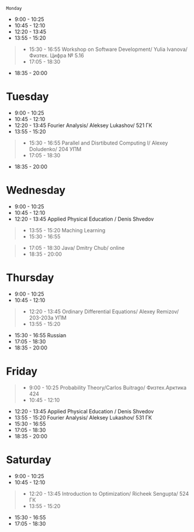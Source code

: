 	Monday

*	9:00 - 10:25	
*	10:45 - 12:10	
*	12:20 - 13:45	
*	13:55 - 15:20	
>*    15:30 - 16:55	Workshop on Software Development/ Yulia Ivanova/ Физтех. Цифра № 5.16
>*	17:05 - 18:30	

*	18:35 - 20:00	

# Tuesday

*	9:00 - 10:25	   
*	10:45 - 12:10	
*	12:20 - 13:45	    Fourier Analysis/ Aleksey Lukashov/ 521 ГК
*	13:55 - 15:20       	
>*	15:30 - 16:55	    Parallel and Disrtibuted Computing I/ Alexey Doludenko/ 204 УПМ
>*	17:05 - 18:30

*	18:35 - 20:00	

# Wednesday

*	9:00 - 10:25	
*	10:45 - 12:10
*	12:20 - 13:45	Applied Physical Education / Denis Shvedov

>*	13:55 - 15:20	Maching Learning
>*	15:30 - 16:55	

> *	17:05 - 18:30	Java/ Dmitry Chub/ online
> *	18:35 - 20:00

# Thursday

*	9:00 - 10:25	
*	10:45 - 12:10	
>*	12:20 - 13:45	Ordinary Differential Equations/ Alexey Remizov/ 203-203а УПМ 
>*	13:55 - 15:20	

*	15:30 - 16:55	Russian
*	17:05 - 18:30	
*	18:35 - 20:00	

# Friday

>*	9:00 - 10:25	    Probability Theory/Carlos Buitrago/ Физтех.Арктика 424
>*	10:45 - 12:10	

*	12:20 - 13:45	Applied Physical Education / Denis Shvedov
*	13:55 - 15:20   Fourier Analysis/ Aleksey Lukashov/ 531 ГК
*	15:30 - 16:55	
*	17:05 - 18:30	
*	18:35 - 20:00	

# Saturday

*	9:00 - 10:25	
*	10:45 - 12:10	
>*	12:20 - 13:45   Introduction to Optimization/ Richeek Sengupta/ 524 ГК
>*	13:55 - 15:20	

*	15:30 - 16:55	
*	17:05 - 18:30
